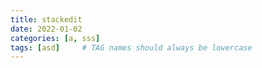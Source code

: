 ```yaml
---
title: stackedit
date: 2022-01-02
categories: [a, sss]
tags: [asd]     # TAG names should always be lowercase
---
```

